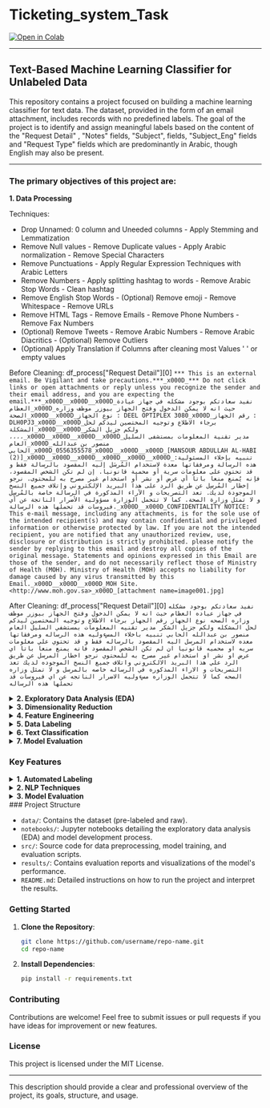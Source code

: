 # Ticketing_system_Task
[![Open in Colab](https://colab.research.google.com/assets/colab-badge.svg)](https://colab.research.google.com/drive/1ZRzwdN7C--i8vFADslYDwpkPwQVLUGXb?usp=sharing)

--------------------------------
## Text-Based Machine Learning Classifier for Unlabeled Data

This repository contains a project focused on building a machine learning classifier for text data. The dataset, provided in the form of an email attachment, includes records with no predefined labels. The goal of the project is to identify and assign meaningful labels based on the content of the "Request Detail" ,  "Notes" fields, "Subject", fields, "Subject_Eng" fields and "Request Type" fields which are predominantly in Arabic, though English may also be present.

--------------------------------
### The primary objectives of this project are:

<summary><b>1. Data Processing</b></summary>

  Techniques:
  - Drop Unnamed: 0 column and Uneeded columns  - Apply Stemming and Lemmatization
  - Remove Null values - Remove Duplicate values - Apply Arabic normalization - Remove Special Characters
  - Remove Punctuations - Apply Regular Expression Techniques with Arabic Letters
  - Remove Numbers - Apply splitting hashtag to words - Remove Arabic Stop Words - Clean hashtag
  - Remove English Stop Words - (Optional) Remove emoji - Remove Whitespace - Remove URLs
  - Remove HTML Tags - Remove Emails - Remove Phone Numbers - Remove Fax Numbers 
  - (Optional) Remove Tweets - Remove Arabic Numbers - Remove Arabic Diacritics - (Optional) Remove Outliers
  - (Optional) Apply Translation if Columns after cleaning most Values ' ' or empty values 


  Before Cleaning:
    df_process["Request Detail"][0]
    ```
  *** This is an external email. Be Vigilant and take precautions.***_x000D_*** Do not click links or open attachments or reply unless you recognize the sender and their email address, and you are expecting the email.***_x000D__x000D__x000D_نفيد سعادتكم بوجود مشكله في جهاز عيادة العظام_x000D_حيث انه لا يمكن الدخول وفتح الجهاز بيوزر موظف وزاره الصحة_x000D__x000D_نوع الجهاز : DEEL OPTIPLEX 3080_x000D_رقم الجهاز : DLH0PJ3_x000D__x000D_برجاء الاطلاع وتوجيه المختصين ليدكم لحل المشكلة_x000D__x000D_ولكم جزيل الشكر ،،،،_x000D__x000D__x000D__x000D_مدير تقنية المعلومات بمستشفى السليل العام_x000D_منصور بن عبدالله الحابي_x000D_0556355578_x000D__x000D__x000D_[MANSOUR ABDULLAH AL-HABI (2)]_x000D__x000D__x000D__x000D__x000D__x000D_تنبيه بإخلاء المسئولية: هذه الرسالة ومرفقاتها معدة لاستخدام المُرسَل إليه المقصود بالرسالة فقط و قد تحتوي على معلومات سرية أو محمية قانونيا. إن لم تكن الشخص المقصود، فإنه يُمنع منعا باتا أي عرض أو نشر أو استخدام غير مصرح به للمحتوى. نرجو إخطار المُرسِل عن طريق الرد على هذا البريد الإلكتروني وإتلاف جميع النسخ الموجودة لديك. تعد التصريحات و الآراء المذكورة في الرسالة خاصة بالمُرسِل و لا تمثل وزارة الصحة. كما لا تتحمل الوزارة مسؤولية الأضرار الناتجة عن أي فيروسات قد تحملها هذه الرسالة._x000D__x000D_CONFIDENTIALITY NOTICE: This e-mail message, including any attachments, is for the sole use of the intended recipient(s) and may contain confidential and privileged information or otherwise protected by law. If you are not the intended recipient, you are notified that any unauthorized review, use, disclosure or distribution is strictly prohibited. please notify the sender by replying to this email and destroy all copies of the original message. Statements and opinions expressed in this Email are those of the sender, and do not necessarily reflect those of Ministry of Health (MOH). Ministry of Health (MOH) accepts no liability for damage caused by any virus transmitted by this Email._x000D__x000D__x000D_MOH Site. <http://www.moh.gov.sa>_x000D_[attachment name=image001.jpg]
    ```


  After Cleaning:
  df_process["Request Detail"][0]
    ```
   نفيد سعادتكم بوجود مشكله في جهاز عياده العظام حيث انه لا يمكن الدخول وفتح الجهاز بيوزر موظف وزاره الصحه نوع الجهاز رقم الجهاز برجاء الاطلاع وتوجيه المختصين ليدكم لحل المشكله ولكم جزيل الشكر مدير تقنيه المعلومات بمستشفي السليل العام منصور بن عبدالله الحابي تنبيه باخلاء المسءوليه هذه الرساله ومرفقاتها معده لاستخدام المرسل اليه المقصود بالرساله فقط و قد تحتوي علي معلومات سريه او محميه قانونيا ان لم تكن الشخص المقصود فانه يمنع منعا باتا اي عرض او نشر او استخدام غير مصرح به للمحتوي نرجو اخطار المرسل عن طريق الرد علي هذا البريد الالكتروني واتلاف جميع النسخ الموجوده لديك تعد التصريحات و الاراء المذكوره في الرساله خاصه بالمرسل و لا تمثل وزاره الصحه كما لا تتحمل الوزاره مسءوليه الاضرار الناتجه عن اي فيروسات قد تحملها هذه الرساله 
    ```

<details>
  <summary><b>2. Exploratory Data Analysis (EDA)</b></summary>
  Perform EDA to understand the distribution of the data, the presence of missing values, and the need for data cleaning. Use visualizations and statistical techniques to uncover patterns and insights from the dataset.
</details>

<details>
  <summary><b>3. Dimensionality Reduction</b></summary>
  Apply dimensionality reduction techniques such as Principal Component Analysis (PCA) or t-SNE to visualize the data in a lower-dimensional space. This helps in understanding the inherent structure of the data and identifying clusters or outliers.
</details>

<details>
  <summary><b>4. Feature Engineering</b></summary>
  Explore various natural language processing (NLP) techniques to extract and preprocess features from the text data in both Arabic and English. Techniques may include tokenization, stop-word removal, word embeddings.
</details>

<details>
  <summary><b>5. Data Labeling</b></summary>
  Implement a strategy to generate labels from the text data. The labels should reflect key discrepancies or noteworthy information derived from the "Request Detail" and "Notes" fields. Utilize techniques such as fuzzy matching, keyword extraction, Zero-shot classification, Few-shot classification and manual annotation where necessary.
</details>

<details>
  <summary><b>6. Text Classification</b></summary>
  Develop a machine learning model to classify the labeled data, ensuring high accuracy and relevance. Experiment with different classification models such as logistic regression, support vector machines, and deep learning models to find the best fit.
</details>


<details>
  <summary><b>7. Model Evaluation</b></summary>
  Assess the performance of the model using standard evaluation metrics such as accuracy, F1-score, precision, and recall. Compare the predictions against a validation set of manually labeled data to measure the effectiveness of the model.
</details>

### Key Features

<details>
  <summary><b>1. Automated Labeling</b></summary>
  Utilizes custom algorithms and techniques such as fuzzy matching, keyword extraction, and semantic analysis to generate labels for the text data. This helps in the efficient categorization of unstructured data and reduces manual effort.
</details>

<details>
  <summary><b>2. NLP Techniques</b></summary>
  Implements preprocessing steps like tokenization, stop-word removal, and word embeddings to handle the complexity of Arabic and English text. These techniques enable the extraction of meaningful features from the text, facilitating better model performance.
</details>

<details>
  <summary><b>3. Model Evaluation</b></summary>
  Employs metrics such as accuracy, F1-score, precision, and recall to validate the model's effectiveness in text classification. Detailed performance reports are generated to guide further improvements and refinements in the model.
</details>
### Project Structure

- `data/`: Contains the dataset (pre-labeled and raw).
- `notebooks/`: Jupyter notebooks detailing the exploratory data analysis (EDA) and model development process.
- `src/`: Source code for data preprocessing, model training, and evaluation scripts.
- `results/`: Contains evaluation reports and visualizations of the model's performance.
- `README.md`: Detailed instructions on how to run the project and interpret the results.

### Getting Started

1. **Clone the Repository**:
    ```bash
    git clone https://github.com/username/repo-name.git
    cd repo-name
    ```

2. **Install Dependencies**:
    ```bash
    pip install -r requirements.txt
    ```

### Contributing

Contributions are welcome! Feel free to submit issues or pull requests if you have ideas for improvement or new features.

### License

This project is licensed under the MIT License.

---

This description should provide a clear and professional overview of the project, its goals, structure, and usage.